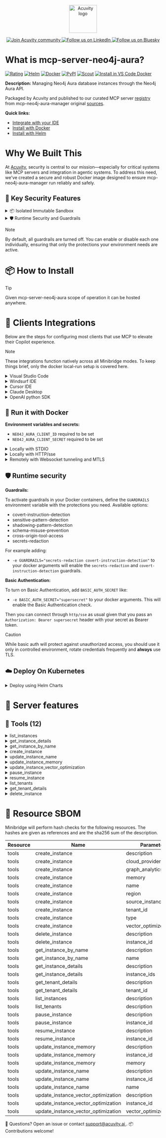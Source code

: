 <p align="center">
  <a href="https://acuvity.ai">
    <picture>
      <img src="https://mma.prnewswire.com/media/2544052/Acuvity__Logo.jpg" height="90" alt="Acuvity logo"/>
    </picture>
  </a>
</p>
<p align="center">
  <a href="https://discord.gg/BkU7fBkrNk">
    <img src="https://img.shields.io/badge/Acuvity-Join-7289DA?logo=discord&logoColor=fff" alt="Join Acuvity community" />
  </a>
<a href="https://www.linkedin.com/company/acuvity/">
    <img src="https://img.shields.io/badge/LinkedIn-Follow-7289DA" alt="Follow us on LinkedIn" />
  </a>
<a href="https://bsky.app/profile/acuvity.bsky.social">
    <img src="https://img.shields.io/badge/Bluesky-Follow-7289DA"?logo=bluesky&logoColor=fff" alt="Follow us on Bluesky" />
  </a>
</p>


# What is mcp-server-neo4j-aura?

[![Rating](https://img.shields.io/badge/B-3775A9?label=Rating)](https://docs.anthropic.com/en/docs/build-with-claude/tool-use/implement-tool-use#best-practices-for-tool-definitions)
[![Helm](https://img.shields.io/badge/1.0.0-3775A9?logo=helm&label=Charts&logoColor=fff)](https://hub.docker.com/r/acuvity/mcp-server-neo4j-aura/tags/)
[![Docker](https://img.shields.io/docker/image-size/acuvity/mcp-server-neo4j-aura/0.2.2?logo=docker&logoColor=fff&label=0.2.2)](https://hub.docker.com/r/acuvity/mcp-server-neo4j-aura)
[![PyPI](https://img.shields.io/badge/0.2.2-3775A9?logo=pypi&logoColor=fff&label=mcp-neo4j-aura-manager)](https://github.com/neo4j-contrib/mcp-neo4j)
[![Scout](https://img.shields.io/badge/Active-3775A9?logo=docker&logoColor=fff&label=Scout)](https://hub.docker.com/r/acuvity/mcp-server-fetch/)
[![Install in VS Code Docker](https://img.shields.io/badge/VS_Code-One_click_install-0078d7?logo=githubcopilot)](https://insiders.vscode.dev/redirect/mcp/install?name=mcp-server-neo4j-aura&config=%7B%22args%22%3A%5B%22run%22%2C%22-i%22%2C%22--rm%22%2C%22--read-only%22%2C%22-e%22%2C%22NEO4J_AURA_CLIENT_ID%22%2C%22-e%22%2C%22NEO4J_AURA_CLIENT_SECRET%22%2C%22docker.io%2Facuvity%2Fmcp-server-neo4j-aura%3A0.2.2%22%5D%2C%22command%22%3A%22docker%22%7D)

**Description:** Managing Neo4j Aura database instances through the Neo4j Aura API.

Packaged by Acuvity and published to our curated MCP server [registry](https://mcp.acuvity.ai) from mcp-neo4j-aura-manager original [sources](https://github.com/neo4j-contrib/mcp-neo4j).

**Quick links:**

- [Integrate with your IDE](https://github.com/acuvity/mcp-servers-registry/blob/main/mcp-server-neo4j-aura/docker/README.md#-clients-integrations)
- [Install with Docker](https://github.com/acuvity/mcp-servers-registry/tree/main/mcp-server-neo4j-aura/docker/README.md#-run-it-with-docker)
- [Install with Helm](https://github.com/acuvity/mcp-servers-registry/tree/main/mcp-server-neo4j-aura/charts/mcp-server-neo4j-aura/README.md#how-to-install)

# Why We Built This

At [Acuvity](https://acuvity.ai), security is central to our mission—especially for critical systems like MCP servers and integration in agentic systems.
To address this need, we've created a secure and robust Docker image designed to ensure mcp-neo4j-aura-manager run reliably and safely.

## 🔐 Key Security Features

<details>
<summary>📦 Isolated Immutable Sandbox </summary>

- **Isolated Execution**: All tools run within secure, containerized sandboxes to enforce process isolation and prevent lateral movement.
- **Non-root by Default**: Enforces least-privilege principles, minimizing the impact of potential security breaches.
- **Read-only Filesystem**: Ensures runtime immutability, preventing unauthorized modification.
- **Version Pinning**: Guarantees consistency and reproducibility across deployments by locking tool and dependency versions.
- **CVE Scanning**: Continuously scans images for known vulnerabilities using [Docker Scout](https://docs.docker.com/scout/) to support proactive mitigation.
- **SBOM & Provenance**: Delivers full supply chain transparency by embedding metadata and traceable build information."
</details>

<details>
<summary>🛡️ Runtime Security and Guardrails</summary>

**Minibridge Integration**: [Minibridge](https://github.com/acuvity/minibridge) establishes secure Agent-to-MCP connectivity, supports Rego/HTTP-based policy enforcement 🕵️, and simplifies orchestration.

The [ARC](https://github.com/acuvity/mcp-servers-registry/tree/main) container includes a [built-in Rego policy](https://github.com/acuvity/mcp-servers-registry/tree/main/mcp-server-neo4j-aura/docker/policy.rego) that enables a set of runtime "guardrails"" to help enforce security, privacy, and correct usage of your services. Below is an overview of each guardrail provided.

### 🔒 Resource Integrity

**Mitigates MCP Rug Pull Attacks**

* **Goal:** Protect users from malicious tool description changes after initial approval, preventing post-installation manipulation or deception.
* **Mechanism:** Locks tool descriptions upon client approval and verifies their integrity before execution. Any modification to the description triggers a security violation, blocking unauthorized changes from server-side updates.

### 🛡️ Gardrails

### Covert Instruction Detection

Monitors incoming requests for hidden or obfuscated directives that could alter policy behavior.

* **Goal:** Stop attackers from slipping unnoticed commands or payloads into otherwise harmless data.
* **Mechanism:** Applies a library of regex patterns and binary‐encoding checks to the full request body. If any pattern matches a known covert channel (e.g., steganographic markers, hidden HTML tags, escape-sequence tricks), the request is rejected.

### Sensitive Pattern Detection

Block user-defined sensitive data patterns (credential paths, filesystem references).

* **Goal:** Block accidental or malicious inclusion of sensitive information that violates data-handling rules.
* **Mechanism:** Runs a curated set of regexes against all payloads and tool descriptions—matching patterns such as `.env` files, RSA key paths, directory traversal sequences.

### Shadowing Pattern Detection

Detects and blocks "shadowing" attacks, where a malicious MCP server sneaks hidden directives into its own tool descriptions to hijack or override the behavior of other, trusted tools.

* **Goal:** Stop a rogue server from poisoning the agent’s logic by embedding instructions that alter how a different server’s tools operate (e.g., forcing all emails to go to an attacker’s address even when the user calls a separate `send_email` tool).
* **Mechanism:** During policy load, each tool description is scanned for cross‐tool override patterns—such as `<IMPORTANT>` sections referencing other tool names, hidden side‐effects, or directives that apply to a different server’s API. Any description that attempts to shadow or extend instructions for a tool outside its own namespace triggers a policy violation and is rejected.

### Schema Misuse Prevention

Enforces strict adherence to MCP input schemas.

* **Goal:** Prevent malformed or unexpected fields from bypassing validations, causing runtime errors, or enabling injections.
* **Mechanism:** Compares each incoming JSON object against the declared schema (required properties, allowed keys, types). Any extra, missing, or mistyped field triggers an immediate policy violation.

### Cross-Origin Tool Access

Controls whether tools may invoke tools or services from external origins.

* **Goal:** Prevent untrusted or out-of-scope services from being called.
* **Mechanism:** Examines tool invocation requests and outgoing calls, verifying each target against an allowlist of approved domains or service names. Calls to any non-approved origin are blocked.

### Secrets Redaction

Automatically masks sensitive values so they never appear in logs or responses.

* **Goal:** Ensure that API keys, tokens, passwords, and other credentials cannot leak in plaintext.
* **Mechanism:** Scans every text output for known secret formats (e.g., AWS keys, GitHub PATs, JWTs). Matches are replaced with `[REDACTED]` before the response is sent or recorded.

## Basic Authentication via Shared Secret

Provides a lightweight auth layer using a single shared token.

* **Mechanism:** Expects clients to send an `Authorization` header with the predefined secret.
* **Use Case:** Quickly lock down your endpoint in development or simple internal deployments—no complex OAuth/OIDC setup required.

These controls ensure robust runtime integrity, prevent unauthorized behavior, and provide a foundation for secure-by-design system operations.


To review the full policy, see it [here](https://github.com/acuvity/mcp-servers-registry/tree/main/mcp-server-neo4j-aura/docker/policy.rego). Alternatively, you can override the default policy or supply your own policy file to use (see [here](https://github.com/acuvity/mcp-servers-registry/tree/main/mcp-server-neo4j-aura/docker/entrypoint.sh) for Docker, [here](https://github.com/acuvity/mcp-servers-registry/tree/main/mcp-server-neo4j-aura/charts/mcp-server-neo4j-aura#minibridge) for Helm charts).

</details>

> [!NOTE]
> By default, all guardrails are turned off. You can enable or disable each one individually, ensuring that only the protections your environment needs are active.


# 📦 How to Install


> [!TIP]
> Given mcp-server-neo4j-aura scope of operation it can be hosted anywhere.

# 🧰 Clients Integrations

Below are the steps for configuring most clients that use MCP to elevate their Copilot experience.

> [!NOTE]
> These integrations function natively across all Minibridge modes.
> To keep things brief, only the docker local-run setup is covered here.

<details>
<summary>Visual Studio Code</summary>

To get started immediately, you can use the "one-click" link below:

[![Install in VS Code Docker](https://img.shields.io/badge/VS_Code-One_click_install-0078d7?logo=githubcopilot)](https://insiders.vscode.dev/redirect/mcp/install?name=mcp-server-neo4j-aura&config=%7B%22args%22%3A%5B%22run%22%2C%22-i%22%2C%22--rm%22%2C%22--read-only%22%2C%22-e%22%2C%22NEO4J_AURA_CLIENT_ID%22%2C%22-e%22%2C%22NEO4J_AURA_CLIENT_SECRET%22%2C%22docker.io%2Facuvity%2Fmcp-server-neo4j-aura%3A0.2.2%22%5D%2C%22command%22%3A%22docker%22%7D)

## Global scope

Press `ctrl + shift + p` and type `Preferences: Open User Settings JSON` to add the following section:

```json
{
  "mcp": {
    "servers": {
      "acuvity-mcp-server-neo4j-aura": {
        "env": {
          "NEO4J_AURA_CLIENT_ID": "TO_BE_SET",
          "NEO4J_AURA_CLIENT_SECRET": "TO_BE_SET"
        },
        "command": "docker",
        "args": [
          "run",
          "-i",
          "--rm",
          "--read-only",
          "-e",
          "NEO4J_AURA_CLIENT_ID",
          "-e",
          "NEO4J_AURA_CLIENT_SECRET",
          "docker.io/acuvity/mcp-server-neo4j-aura:0.2.2"
        ]
      }
    }
  }
}
```

## Workspace scope

In your workspace create a file called `.vscode/mcp.json` and add the following section:

```json
{
  "servers": {
    "acuvity-mcp-server-neo4j-aura": {
      "env": {
        "NEO4J_AURA_CLIENT_ID": "TO_BE_SET",
        "NEO4J_AURA_CLIENT_SECRET": "TO_BE_SET"
      },
      "command": "docker",
      "args": [
        "run",
        "-i",
        "--rm",
        "--read-only",
        "-e",
        "NEO4J_AURA_CLIENT_ID",
        "-e",
        "NEO4J_AURA_CLIENT_SECRET",
        "docker.io/acuvity/mcp-server-neo4j-aura:0.2.2"
      ]
    }
  }
}
```

> To pass secrets you should use the `promptString` input type described in the [Visual Studio Code documentation](https://code.visualstudio.com/docs/copilot/chat/mcp-servers).

</details>

<details>
<summary>Windsurf IDE</summary>

In `~/.codeium/windsurf/mcp_config.json` add the following section:

```json
{
  "mcpServers": {
    "acuvity-mcp-server-neo4j-aura": {
      "env": {
        "NEO4J_AURA_CLIENT_ID": "TO_BE_SET",
        "NEO4J_AURA_CLIENT_SECRET": "TO_BE_SET"
      },
      "command": "docker",
      "args": [
        "run",
        "-i",
        "--rm",
        "--read-only",
        "-e",
        "NEO4J_AURA_CLIENT_ID",
        "-e",
        "NEO4J_AURA_CLIENT_SECRET",
        "docker.io/acuvity/mcp-server-neo4j-aura:0.2.2"
      ]
    }
  }
}
```

See [Windsurf documentation](https://docs.windsurf.com/windsurf/mcp) for more info.

</details>

<details>
<summary>Cursor IDE</summary>

Add the following JSON block to your mcp configuration file:
- `~/.cursor/mcp.json` for global scope
- `.cursor/mcp.json` for project scope

```json
{
  "mcpServers": {
    "acuvity-mcp-server-neo4j-aura": {
      "env": {
        "NEO4J_AURA_CLIENT_ID": "TO_BE_SET",
        "NEO4J_AURA_CLIENT_SECRET": "TO_BE_SET"
      },
      "command": "docker",
      "args": [
        "run",
        "-i",
        "--rm",
        "--read-only",
        "-e",
        "NEO4J_AURA_CLIENT_ID",
        "-e",
        "NEO4J_AURA_CLIENT_SECRET",
        "docker.io/acuvity/mcp-server-neo4j-aura:0.2.2"
      ]
    }
  }
}
```

See [cursor documentation](https://docs.cursor.com/context/model-context-protocol) for more information.

</details>
<details>

<summary>Claude Desktop</summary>

In the `claude_desktop_config.json` configuration file add the following section:

```json
{
  "mcpServers": {
    "acuvity-mcp-server-neo4j-aura": {
      "env": {
        "NEO4J_AURA_CLIENT_ID": "TO_BE_SET",
        "NEO4J_AURA_CLIENT_SECRET": "TO_BE_SET"
      },
      "command": "docker",
      "args": [
        "run",
        "-i",
        "--rm",
        "--read-only",
        "-e",
        "NEO4J_AURA_CLIENT_ID",
        "-e",
        "NEO4J_AURA_CLIENT_SECRET",
        "docker.io/acuvity/mcp-server-neo4j-aura:0.2.2"
      ]
    }
  }
}
```

See [Anthropic documentation](https://docs.anthropic.com/en/docs/agents-and-tools/mcp) for more information.
</details>

<details>
<summary>OpenAI python SDK</summary>

## Running locally

```python
async with MCPServerStdio(
    params={
        "env": {"NEO4J_AURA_CLIENT_ID":"TO_BE_SET","NEO4J_AURA_CLIENT_SECRET":"TO_BE_SET"},
        "command": "docker",
        "args": ["run","-i","--rm","--read-only","-e","NEO4J_AURA_CLIENT_ID","-e","NEO4J_AURA_CLIENT_SECRET","docker.io/acuvity/mcp-server-neo4j-aura:0.2.2"]
    }
) as server:
    tools = await server.list_tools()
```

## Running remotely

```python
async with MCPServerSse(
    params={
        "url": "http://<ip>:<port>/sse",
    }
) as server:
    tools = await server.list_tools()
```

See [OpenAI Agents SDK docs](https://openai.github.io/openai-agents-python/mcp/) for more info.

</details>

## 🐳 Run it with Docker

**Environment variables and secrets:**
  - `NEO4J_AURA_CLIENT_ID` required to be set
  - `NEO4J_AURA_CLIENT_SECRET` required to be set


<details>
<summary>Locally with STDIO</summary>

In your client configuration set:

- command: `docker`
- arguments: `run -i --rm --read-only -e NEO4J_AURA_CLIENT_ID -e NEO4J_AURA_CLIENT_SECRET docker.io/acuvity/mcp-server-neo4j-aura:0.2.2`

</details>

<details>
<summary>Locally with HTTP/sse</summary>

Simply run as:

```console
docker run -it -p 8000:8000 --rm --read-only -e NEO4J_AURA_CLIENT_ID -e NEO4J_AURA_CLIENT_SECRET docker.io/acuvity/mcp-server-neo4j-aura:0.2.2
```

Then on your application/client, you can configure to use it like:

```json
{
  "mcpServers": {
    "acuvity-mcp-server-neo4j-aura": {
      "url": "http://localhost:8000/sse"
    }
  }
}
```

You might have to use different ports for different tools.

</details>

<details>
<summary>Remotely with Websocket tunneling and MTLS </summary>

> This section assume you are familiar with TLS and certificates and will require:
> - a server certificate with proper DNS/IP field matching your tool deployment.
> - a client-ca used to sign client certificates

1. Start the server in `backend` mode
 - add an environment variable like `-e MINIBRIDGE_MODE=backend`
 - add the TLS certificates (recommended) through a volume let's say `/certs` ex (`-v $PWD/certs:/certs`)
 - instruct minibridge to use those certs with
   - `-e MINIBRIDGE_TLS_SERVER_CERT=/certs/server-cert.pem`
   - `-e MINIBRIDGE_TLS_SERVER_KEY=/certs/server-key.pem`
   - `-e MINIBRIDGE_TLS_SERVER_KEY_PASS=optional`
   - `-e MINIBRIDGE_TLS_SERVER_CLIENT_CA=/certs/client-ca.pem`

2. Start `minibridge` locally in frontend mode:
  - Get [minibridge](https://github.com/acuvity/minibridge) binary for your OS.

In your client configuration, Minibridge works like any other STDIO command.

Example for Claude Desktop:

```json
{
  "mcpServers": {
    "acuvity-mcp-server-neo4j-aura": {
      "command": "minibridge",
      "args": ["frontend", "--backend", "wss://<remote-url>:8000/ws", "--tls-client-backend-ca", "/path/to/ca/that/signed/the/server-cert.pem/ca.pem", "--tls-client-cert", "/path/to/client-cert.pem", "--tls-client-key", "/path/to/client-key.pem"]
    }
  }
}
```

That's it.

Minibridge offers a host of additional features. For step-by-step guidance, please visit the wiki. And if anything’s unclear, don’t hesitate to reach out!

</details>

## 🛡️ Runtime security

**Guardrails:**

To activate guardrails in your Docker containers, define the `GUARDRAILS` environment variable with the protections you need. Available options:
- covert-instruction-detection
- sensitive-pattern-detection
- shadowing-pattern-detection
- schema-misuse-prevention
- cross-origin-tool-access
- secrets-redaction

For example adding:
- `-e GUARDRAILS="secrets-redaction covert-instruction-detection"`
to your docker arguments will enable the `secrets-redaction` and `covert-instruction-detection` guardrails.

**Basic Authentication:**

To turn on Basic Authentication, add `BASIC_AUTH_SECRET` like:
- `-e BASIC_AUTH_SECRET="supersecret"`
to your docker arguments. This will enable the Basic Authentication check.

Then you can connect through `http/sse` as usual given that you pass an `Authorization: Bearer supersecret` header with your secret as Bearer token.

> [!CAUTION]
> While basic auth will protect against unauthorized access, you should use it only in controlled environment,
> rotate credentials frequently and **always** use TLS.

## ☁️ Deploy On Kubernetes

<details>
<summary>Deploy using Helm Charts</summary>

### Chart settings requirements

This chart requires some mandatory information to be installed.

**Mandatory Secrets**:
  - `NEO4J_AURA_CLIENT_ID` secret to be set as secrets.NEO4J_AURA_CLIENT_ID either by `.value` or from existing with `.valueFrom`
  - `NEO4J_AURA_CLIENT_SECRET` secret to be set as secrets.NEO4J_AURA_CLIENT_SECRET either by `.value` or from existing with `.valueFrom`

### How to install

You can inspect the chart `README`:

```console
helm show readme oci://docker.io/acuvity/mcp-server-neo4j-aura --version 1.0.0
````

You can inspect the values that you can configure:

```console
helm show values oci://docker.io/acuvity/mcp-server-neo4j-aura --version 1.0.0
````

Install with helm

```console
helm install mcp-server-neo4j-aura oci://docker.io/acuvity/mcp-server-neo4j-aura --version 1.0.0
```

From there your MCP server mcp-server-neo4j-aura will be reachable by default through `http/sse` from inside the cluster using the Kubernetes Service `mcp-server-neo4j-aura` on port `8000` by default. You can change that by looking at the `service` section of the `values.yaml` file.

### How to Monitor

The deployment will create a Kubernetes service with a `healthPort`, that is used for liveness probes and readiness probes. This health port can also be used by the monitoring stack of your choice and exposes metrics under the `/metrics` path.

See full charts [Readme](https://github.com/acuvity/mcp-servers-registry/tree/main/mcp-server-neo4j-aura/charts/mcp-server-neo4j-aura/README.md) for more details about settings and runtime security including guardrails activation.

</details>

# 🧠 Server features

## 🧰 Tools (12)
<details>
<summary>list_instances</summary>

**Description**:

```
List all Neo4j Aura database instances
```

**Parameter**:

| Name | Type | Description | Required? |
|-----------|------|-------------|-----------|
</details>
<details>
<summary>get_instance_details</summary>

**Description**:

```
Get details for one or more Neo4j Aura instances by ID, including status, region, memory, storage
```

**Parameter**:

| Name | Type | Description | Required? |
|-----------|------|-------------|-----------|
| instance_ids | array | List of instance IDs to retrieve | Yes
</details>
<details>
<summary>get_instance_by_name</summary>

**Description**:

```
Find a Neo4j Aura instance by name and returns the details including the id
```

**Parameter**:

| Name | Type | Description | Required? |
|-----------|------|-------------|-----------|
| name | string | Name of the instance to find | Yes
</details>
<details>
<summary>create_instance</summary>

**Description**:

```
Create a new Neo4j Aura database instance
```

**Parameter**:

| Name | Type | Description | Required? |
|-----------|------|-------------|-----------|
| cloud_provider | string | Cloud provider (gcp, aws, azure) | No
| graph_analytics_plugin | boolean | Whether to enable the graph analytics plugin | No
| memory | integer | Memory allocation in GB | No
| name | string | Name for the new instance | Yes
| region | string | Region for the instance (e.g., 'us-central1') | No
| source_instance_id | string | ID of the source instance to clone from (for professional/enterprise instances) | No
| tenant_id | string | ID of the tenant/project where the instance will be created | Yes
| type | string | Instance type (free-db, professional-db, enterprise-db, or business-critical) | No
| vector_optimized | boolean | Whether the instance is optimized for vector operations. Only allowed for instance with more than 4GB memory. | No
</details>
<details>
<summary>update_instance_name</summary>

**Description**:

```
Update the name of a Neo4j Aura instance
```

**Parameter**:

| Name | Type | Description | Required? |
|-----------|------|-------------|-----------|
| instance_id | string | ID of the instance to update | Yes
| name | string | New name for the instance | Yes
</details>
<details>
<summary>update_instance_memory</summary>

**Description**:

```
Update the memory allocation of a Neo4j Aura instance
```

**Parameter**:

| Name | Type | Description | Required? |
|-----------|------|-------------|-----------|
| instance_id | string | ID of the instance to update | Yes
| memory | integer | New memory allocation in GB | Yes
</details>
<details>
<summary>update_instance_vector_optimization</summary>

**Description**:

```
Update the vector optimization setting of a Neo4j Aura instance
```

**Parameter**:

| Name | Type | Description | Required? |
|-----------|------|-------------|-----------|
| instance_id | string | ID of the instance to update | Yes
| vector_optimized | boolean | Whether the instance should be optimized for vector operations | Yes
</details>
<details>
<summary>pause_instance</summary>

**Description**:

```
Pause a Neo4j Aura database instance
```

**Parameter**:

| Name | Type | Description | Required? |
|-----------|------|-------------|-----------|
| instance_id | string | ID of the instance to pause | Yes
</details>
<details>
<summary>resume_instance</summary>

**Description**:

```
Resume a paused Neo4j Aura database instance
```

**Parameter**:

| Name | Type | Description | Required? |
|-----------|------|-------------|-----------|
| instance_id | string | ID of the instance to resume | Yes
</details>
<details>
<summary>list_tenants</summary>

**Description**:

```
List all Neo4j Aura tenants/projects
```

**Parameter**:

| Name | Type | Description | Required? |
|-----------|------|-------------|-----------|
</details>
<details>
<summary>get_tenant_details</summary>

**Description**:

```
Get details for a specific Neo4j Aura tenant/project
```

**Parameter**:

| Name | Type | Description | Required? |
|-----------|------|-------------|-----------|
| tenant_id | string | ID of the tenant/project to retrieve | Yes
</details>
<details>
<summary>delete_instance</summary>

**Description**:

```
Delete a Neo4j Aura database instance
```

**Parameter**:

| Name | Type | Description | Required? |
|-----------|------|-------------|-----------|
| instance_id | string | ID of the instance to delete | Yes
</details>


# 🔐 Resource SBOM

Minibridge will perform hash checks for the following resources. The hashes are given as references and are the sha256 sum of the description.

| Resource | Name | Parameter | Hash |
|-----------|------|------|------|
| tools | create_instance | description | 80baa44396ebd55ced1067aedbe903b272b25cf774e4b8522abfffaa28e2c55a |
| tools | create_instance | cloud_provider | 00d1bc80b1bfd822ea5c1f8841ba1bc8c11cb3872f4bc3a7089d58e2ebec92cd |
| tools | create_instance | graph_analytics_plugin | 8def195900bd8092ba29750fa754825d8732135258bef2f61da505919f012f7c |
| tools | create_instance | memory | 5b2ea7b2a454958e52b4bb1513010c83ff79c6eccc9180221ee33571caffafe5 |
| tools | create_instance | name | 54081da08d575df2e4d41e44cee48e790231cd11f98d222f82bafe8e09408d8b |
| tools | create_instance | region | fbdce11591760c8dd8f61f28d9342201ff2228bdf4258b81711683dac1ddff60 |
| tools | create_instance | source_instance_id | 85223e99df4b3a9f2a230a517160a7be5c18f56032404876608554944507f8ca |
| tools | create_instance | tenant_id | dfa994e46732ff6b54143e71270f8b57753caa63cd48764b7c7b4037f4212d61 |
| tools | create_instance | type | 795b104c7fb6dc0e1bcba17197d90b30ca29a58da40b7dd18f6b154bddf15560 |
| tools | create_instance | vector_optimized | fb3d968e2e38bf593a1a0e1f1fb3371636a54c40e73ce27e76940c150bc82f88 |
| tools | delete_instance | description | 3cba481e98eebe78fd76d167f88545b184dd1b4587c03cf6aa8baaa47bc23c48 |
| tools | delete_instance | instance_id | 0a25da80c5a471e9002a0867d66b6a2621f0002680dff72739dc2ef142edb2fd |
| tools | get_instance_by_name | description | 7a7156771d31815248f8b0b7c3c68fceaab6ee42ebd83de066e2b48c5956915a |
| tools | get_instance_by_name | name | 839fdf3f92f8f921b27c78e40b7fdfeef0d50d0939c7fc024c480735c5d9f847 |
| tools | get_instance_details | description | d1a9b3bb0746ae9983034431321f4dd6180d1539eb8f863fc7efd0c81c8a0440 |
| tools | get_instance_details | instance_ids | dbed060556c31b6f6e11bca2713196252d25097e68ccd2213d3ea9781caa859e |
| tools | get_tenant_details | description | c745e698b82622715bde20ba647ddcac1456a74562752256a1a48526e8bb5574 |
| tools | get_tenant_details | tenant_id | 36fe884d113dbf24331cf2f9ab13a5c67cc9b2d48368c6c65d87f9ed790b39dc |
| tools | list_instances | description | b5655f2bb53e2587f4d42e912b1d2a3665c8fccef971f85a1a11bfb33299f160 |
| tools | list_tenants | description | 2084e35eb28a90a1441cc16f8a7f26acc1dfacc2420f49057cbf761bfa0374af |
| tools | pause_instance | description | b201aabbdc3e9a711a967284c466b5a8ccc9fa6309eb315ad0b915fe6ff4a2be |
| tools | pause_instance | instance_id | 58e86331f004440a0318f214a1845953886336fd4cad8482b1e1d0aebe999749 |
| tools | resume_instance | description | 35faffdd67b31d1072e17bdf868a59c8e429f46fc9b48bb39735fbbc45c7377c |
| tools | resume_instance | instance_id | 16b1860694e1aa570f5c17cf9868ad9d75edd91db8ca8aa5a115e439077a164a |
| tools | update_instance_memory | description | 0bed1112f1e4df8c5c45be867471ced8048d2b5b106e3d238cb719c28e6509c1 |
| tools | update_instance_memory | instance_id | 03223ffbb84e345ef189a829eb628b38c4d8a3db1c4b80cb0dfe3edc79848b7a |
| tools | update_instance_memory | memory | 0825a63f725396cae160b6955d5b5b8eb1cf1bd50b9404b0c1d0cb2b0b9dbb84 |
| tools | update_instance_name | description | 11861fe155ebba028e5cdf44d3d5a834d9fe5c6b3b76fcc783fcb4cba78ea4e5 |
| tools | update_instance_name | instance_id | 03223ffbb84e345ef189a829eb628b38c4d8a3db1c4b80cb0dfe3edc79848b7a |
| tools | update_instance_name | name | 5af44d472513df51f72e4a2519e1c9edbcd6d9f83e9b3b8d93efa34c671684b5 |
| tools | update_instance_vector_optimization | description | 5160aacb993f5adf974cb1301ff7519234e82bbe0517e497db02f1b3431f0045 |
| tools | update_instance_vector_optimization | instance_id | 03223ffbb84e345ef189a829eb628b38c4d8a3db1c4b80cb0dfe3edc79848b7a |
| tools | update_instance_vector_optimization | vector_optimized | f1073ddf891723d499365366da70e89d16a6b7b6bd000a9e7c24eb49600e25fd |


💬 Questions? Open an issue or contact [ support@acuvity.ai ](mailto:support@acuvity.ai).
📦 Contributions welcome!
